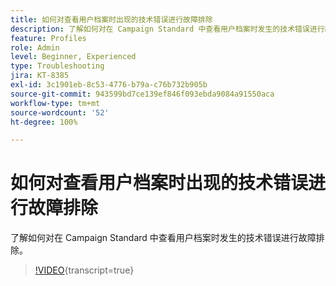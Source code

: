 ```yaml
---
title: 如何对查看用户档案时出现的技术错误进行故障排除
description: 了解如何对在 Campaign Standard 中查看用户档案时发生的技术错误进行故障排除。
feature: Profiles
role: Admin
level: Beginner, Experienced
type: Troubleshooting
jira: KT-8385
exl-id: 3c1901eb-8c53-4776-b79a-c76b732b905b
source-git-commit: 943599bd7ce139ef846f093ebda9084a91550aca
workflow-type: tm+mt
source-wordcount: '52'
ht-degree: 100%

---
```


# 如何对查看用户档案时出现的技术错误进行故障排除

了解如何对在 Campaign Standard 中查看用户档案时发生的技术错误进行故障排除。

>[!VIDEO](https://video.tv.adobe.com/v/3436606?learn=on&captions=chi_hans){transcript=true}
